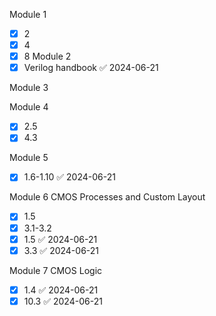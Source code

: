 
Module 1
- [x] 2
- [x] 4
- [x] 8
Module 2
- [x] Verilog handbook ✅ 2024-06-21

Module 3


Module 4
- [x] 2.5
- [x] 4.3

Module 5
- [x] 1.6-1.10 ✅ 2024-06-21

Module 6 CMOS Processes and Custom Layout
- [x] 1.5
- [x] 3.1-3.2
- [x] 1.5 ✅ 2024-06-21
- [x] 3.3 ✅ 2024-06-21

Module 7 CMOS Logic
- [x] 1.4 ✅ 2024-06-21
- [x] 10.3 ✅ 2024-06-21